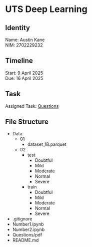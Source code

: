 # UTS Deep Learning

## Identity

Name: Austin Kane\
NIM: 2702229232

## Timeline

Start: 9 April 2025\
Due: 16 April 2025

## Task

Assigned Task: [Questions](Questions.pdf)

## File Structure

- Data
  - 01
    - dataset_1B.parquet
  - 02
    - test
      - Doubtful
      - Mild
      - Moderate
      - Normal
      - Severe
    - train
      - Doubtful
      - Mild
      - Moderate
      - Normal
      - Severe
- .gitignore
- Number1.ipynb
- Number2.ipynb
- Questions/pdf
- README.md
